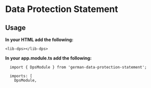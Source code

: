 # Data Protection Statement

## Usage

**In your HTML add the following:**
```
<lib-dps></lib-dps>
```

**In your app.module.ts add the following:**
```
  import { DpsModule } from 'german-data-protection-statement';

  imports: [
    DpsModule,
```

